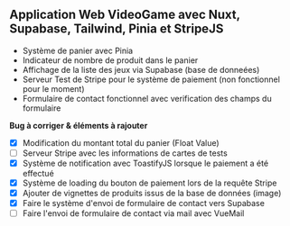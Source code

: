 ## Application Web VideoGame avec Nuxt, Supabase, Tailwind, Pinia et StripeJS
- Système de panier avec Pinia
- Indicateur de nombre de produit dans le panier
- Affichage de la liste des jeux via Supabase (base de donneées)
- Serveur Test de Stripe pour le système de paiement (non fonctionnel pour le moment)
- Formulaire de contact fonctionnel avec verification des champs du formulaire

**Bug à corriger & éléments à rajouter**
- [x] Modification du montant total du panier (Float Value)
- [ ] Serveur Stripe avec les informations de cartes de tests
- [x] Système de notification avec ToastifyJS lorsque le paiement a été effectué
- [x] Système de loading du bouton de paiement lors de la requête Stripe
- [x] Ajouter de vignettes de produits issus de la base de données (image)
- [x] Faire le système d'envoi de formulaire de contact vers Supabase
- [ ] Faire l'envoi de formulaire de contact via mail avec VueMail